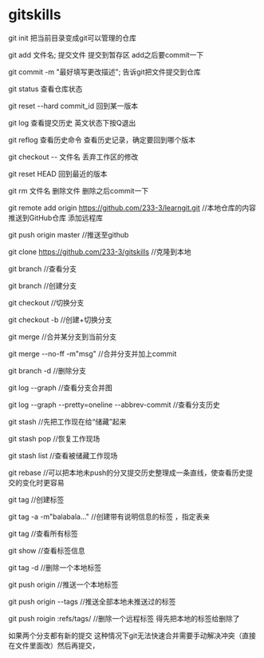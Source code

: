 # gitskills

git init      把当前目录变成git可以管理的仓库

git add 文件名;     提交文件     提交到暂存区  add之后要commit一下 

git commit -m "最好填写更改描述";   告诉git把文件提交到仓库

git status     查看仓库状态

git reset --hard commit_id    回到某一版本

git log     查看提交历史      英文状态下按Q退出

git reflog  查看历史命令 查看历史记录，确定要回到哪个版本

git checkout -- 文件名      丢弃工作区的修改

git reset HEAD <file>     回到最近的版本

git rm 文件名  删除文件   删除之后commit一下

git remote add origin https://github.com/233-3/learngit.git   //本地仓库的内容推送到GitHub仓库   添加远程库

git push origin master //推送至github

git clone https://github.com/233-3/gitskills  //克隆到本地

git branch              //查看分支   

git branch <name>       //创建分支
 
git checkout <name>     //切换分支

git checkout -b <nmae>  //创建+切换分支

git merge <name>        //合并某分支到当前分支

git merge --no-ff -m"msg" <name>  //合并分支并加上commit

git branch -d <name>    //删除分支

git log --graph         //查看分支合并图

git log --graph --pretty=oneline --abbrev-commit   //查看分支历史

git stash   //先把工作现在给“储藏”起来 

git stash pop  //恢复工作现场

git stash list //查看被储藏工作现场 

git rebase    //可以把本地未push的分叉提交历史整理成一条直线，使查看历史提交的变化时更容易

git tag <tagname>   //创建标签

git tag -a<tagname> -m"balabala..."   //创建带有说明信息的标签  ，指定表亲

git tag                    //查看所有标签 

git show <tagname>         //查看标签信息

git tag -d <tagname>       //删除一个本地标签

git push origin <tagname>  //推送一个本地标签

git push origin --tags     //推送全部本地未推送过的标签

git push roigin :refs/tags/<tagname>  //删除一个远程标签 得先把本地的标签给删除了

如果两个分支都有新的提交 这种情况下git无法快速合并需要手动解决冲突（直接在文件里面改）然后再提交，
